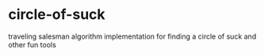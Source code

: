 # circle-of-suck
traveling salesman algorithm implementation for finding a circle of suck and other fun tools
